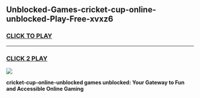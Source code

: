
## Unblocked-Games-cricket-cup-online-unblocked-Play-Free-xvxz6
<h3>
<a href="https://premium76.site?title=cricket-cup-online-unblocked&ref=19M">CLICK TO PLAY</a></h3>
<hr>

<h3>
<a href="https://premium76.site?title=cricket-cup-online-unblocked&ref=19M">CLICK 2 PLAY</a>
  
</h3>

<a href="https://premium76.site?title=cricket-cup-online-unblocked&ref=19M"><img src="https://clearcache.store/games.png"></a>


**cricket-cup-online-unblocked games unblocked: Your Gateway to Fun and Accessible Online Gaming**
